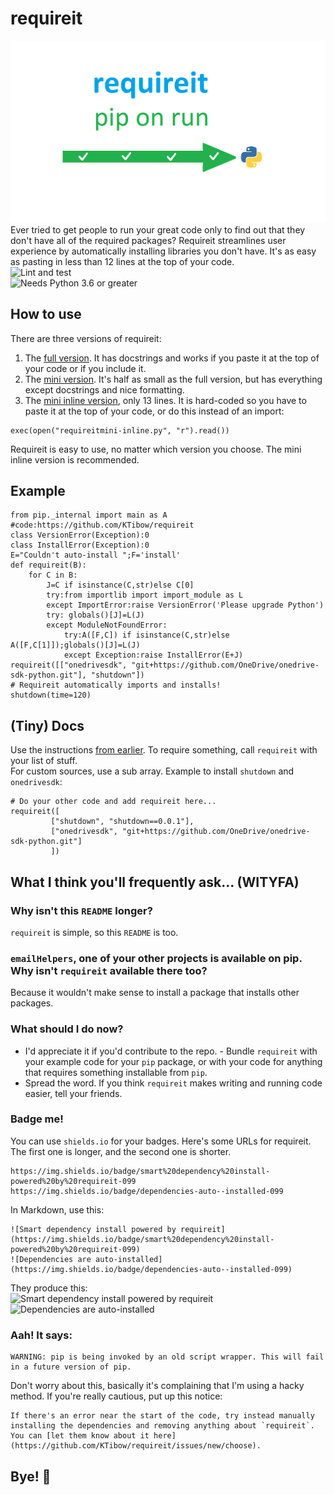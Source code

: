 # requireit
![requireit logo](assets/requireit.png)  
Ever tried to get people to run your great code only to find out that they don't have all of the required packages? Requireit streamlines user experience by automatically installing libraries you don't have. It's as easy as pasting in less than 12 lines at the top of your code.  
![Lint and test](https://github.com/KTibow/requireit/workflows/Lint%20and%20test/badge.svg)  
![Needs Python 3.6 or greater](https://img.shields.io/badge/python-3.6%20or%20greater-informational?style=flat)  
## How to use
There are three versions of requireit:
1. The [full version](requireit.py?raw=true). It has docstrings and works if you paste it at the top of your code or if you include it.
2. The [mini version](requireitmini.py?raw=true). It's half as small as the full version, but has everything except docstrings and nice formatting.
3. The [mini inline version](requireitmini-inline.py?raw=true), only 13 lines. It is hard-coded so you have to paste it at the top of your code, or do this instead of an import:
```python3
exec(open("requireitmini-inline.py", "r").read())
```
Requireit is easy to use, no matter which version you choose. The mini inline version is recommended.
## Example
```python3
from pip._internal import main as A #code:https://github.com/KTibow/requireit
class VersionError(Exception):0
class InstallError(Exception):0
E="Couldn't auto-install ";F='install'
def requireit(B):
	for C in B:
		J=C if isinstance(C,str)else C[0]
		try:from importlib import import_module as L
		except ImportError:raise VersionError('Please upgrade Python')
		try: globals()[J]=L(J)
		except ModuleNotFoundError:
			try:A([F,C]) if isinstance(C,str)else A([F,C[1]]);globals()[J]=L(J)
			except Exception:raise InstallError(E+J)
requireit([["onedrivesdk", "git+https://github.com/OneDrive/onedrive-sdk-python.git"], "shutdown"])
# Requireit automatically imports and installs!
shutdown(time=120)
```
## (Tiny) Docs
Use the instructions [from earlier](#how-to-use). To require something, call `requireit` with your list of stuff.  
For custom sources, use a sub array. Example to install `shutdown` and `onedrivesdk`:
```python3
# Do your other code and add requireit here...
requireit([
         ["shutdown", "shutdown==0.0.1"],
         ["onedrivesdk", "git+https://github.com/OneDrive/onedrive-sdk-python.git"]
         ])
```
## What I think you'll frequently ask... (WITYFA)
### Why isn't this `README` longer?
`requireit` is simple, so this `README` is too.
### `emailHelpers`, one of your other projects is available on pip. Why isn't `requireit` available there too?
Because it wouldn't make sense to install a package that installs other packages.
### What should I do now?
- I'd appreciate it if you'd contribute to the repo. - Bundle `requireit` with your example code for your `pip` package, or with your code for anything that requires something installable from `pip`. 
- Spread the word. If you think `requireit` makes writing and running code easier, tell your friends.
### Badge me!
You can use `shields.io` for your badges. Here's some URLs for requireit. The first one is longer, and the second one is shorter.
```
https://img.shields.io/badge/smart%20dependency%20install-powered%20by%20requireit-099
https://img.shields.io/badge/dependencies-auto--installed-099
```
In Markdown, use this:
```
![Smart dependency install powered by requireit](https://img.shields.io/badge/smart%20dependency%20install-powered%20by%20requireit-099)
![Dependencies are auto-installed](https://img.shields.io/badge/dependencies-auto--installed-099)
```
They produce this:   
![Smart dependency install powered by requireit](https://img.shields.io/badge/smart%20dependency%20install-powered%20by%20requireit-099)  
![Dependencies are auto-installed](https://img.shields.io/badge/dependencies-auto--installed-099)  
### Aah! It says:
```
WARNING: pip is being invoked by an old script wrapper. This will fail in a future version of pip.
```
Don't worry about this, basically it's complaining that I'm using a hacky method. If you're really cautious, put up this notice:
```
If there's an error near the start of the code, try instead manually installing the dependencies and removing anything about `requireit`. You can [let them know about it here](https://github.com/KTibow/requireit/issues/new/choose).
```
## Bye! 👋  
